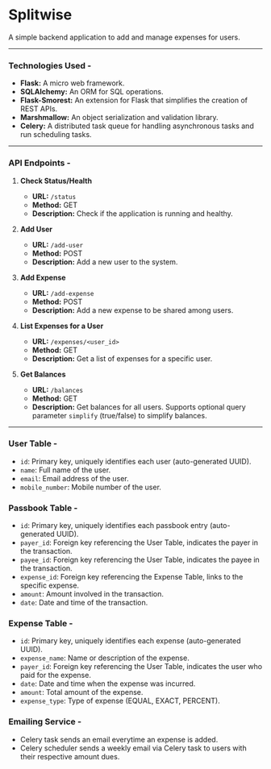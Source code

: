 # Splitwise

A simple backend application to add and manage expenses for users.

---
### Technologies Used -

- **Flask:** A micro web framework.
- **SQLAlchemy:** An ORM for SQL operations.
- **Flask-Smorest:** An extension for Flask that simplifies the creation of REST APIs.
- **Marshmallow:** An object serialization and validation library.
- **Celery:** A distributed task queue for handling asynchronous tasks and run scheduling tasks.
---

### API Endpoints -

1. **Check Status/Health**
   - **URL:** `/status`
   - **Method:** GET
   - **Description:** Check if the application is running and healthy.

2. **Add User**
   - **URL:** `/add-user`
   - **Method:** POST
   - **Description:** Add a new user to the system.

3. **Add Expense**
   - **URL:** `/add-expense`
   - **Method:** POST
   - **Description:** Add a new expense to be shared among users.

4. **List Expenses for a User**
   - **URL:** `/expenses/<user_id>`
   - **Method:** GET
   - **Description:** Get a list of expenses for a specific user.

5. **Get Balances**
   - **URL:** `/balances`
   - **Method:** GET
   - **Description:** Get balances for all users. Supports optional query parameter `simplify` (true/false) to simplify balances.
---
### User Table -
   - `id`: Primary key, uniquely identifies each user (auto-generated UUID).
   - `name`: Full name of the user.
   - `email`: Email address of the user.
   - `mobile_number`: Mobile number of the user.

### Passbook Table -
   - `id`: Primary key, uniquely identifies each passbook entry (auto-generated UUID).
   - `payer_id`: Foreign key referencing the User Table, indicates the payer in the transaction.
   - `payee_id`: Foreign key referencing the User Table, indicates the payee in the transaction.
   - `expense_id`: Foreign key referencing the Expense Table, links to the specific expense.
   - `amount`: Amount involved in the transaction.
   - `date`: Date and time of the transaction.

### Expense Table -
   - `id`: Primary key, uniquely identifies each expense (auto-generated UUID).
   - `expense_name`: Name or description of the expense.
   - `payer_id`: Foreign key referencing the User Table, indicates the user who paid for the expense.
   - `date`: Date and time when the expense was incurred.
   - `amount`: Total amount of the expense.
   - `expense_type`: Type of expense (EQUAL, EXACT, PERCENT).

### Emailing Service -
- Celery task sends an email everytime an expense is added.
- Celery scheduler sends a weekly email via Celery task to users with their respective amount dues.
